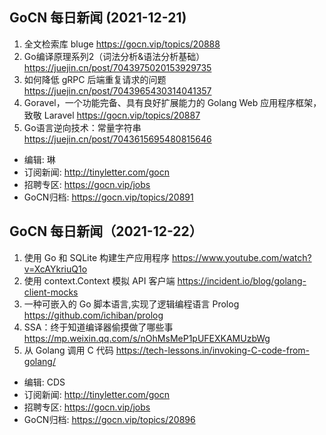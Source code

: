 ## GoCN 每日新闻 (2021-12-21)

1. 全文检索库 bluge https://gocn.vip/topics/20888
2. Go编译原理系列2（词法分析&语法分析基础）https://juejin.cn/post/7043975020153929735
3. 如何降低 gRPC 后端重复请求的问题 https://juejin.cn/post/7043965430314041357
4. Goravel，一个功能完备、具有良好扩展能力的 Golang Web 应用程序框架，致敬 Laravel
 https://gocn.vip/topics/20887
5. Go语言逆向技术：常量字符串 https://juejin.cn/post/7043615695480815646

- 编辑: 琳 
- 订阅新闻: http://tinyletter.com/gocn
- 招聘专区: https://gocn.vip/jobs
- GoCN归档: https://gocn.vip/topics/20891

## GoCN 每日新闻（2021-12-22）

1. 使用 Go 和 SQLite 构建生产应用程序 https://www.youtube.com/watch?v=XcAYkriuQ1o
2. 使用 context.Context 模拟 API 客户端 https://incident.io/blog/golang-client-mocks
3. 一种可嵌入的 Go 脚本语言,实现了逻辑编程语言 Prolog https://github.com/ichiban/prolog
4. SSA：终于知道编译器偷摸做了哪些事 https://mp.weixin.qq.com/s/nOhMsMeP1pUFEXKAMUzbWg
5. 从 Golang 调用 C 代码 https://tech-lessons.in/invoking-C-code-from-golang/

* 编辑: CDS
* 订阅新闻: http://tinyletter.com/gocn
* 招聘专区: https://gocn.vip/jobs
* GoCN归档: https://gocn.vip/topics/20896
